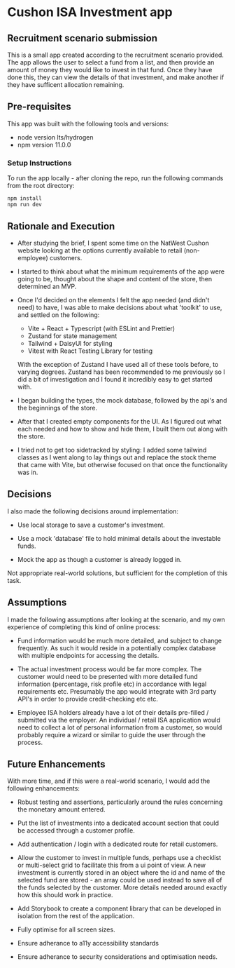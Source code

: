# Cushon ISA Investment app

## Recruitment scenario submission

This is a small app created according to the recruitment scenario provided.  The app allows the user to select a fund from a list, and then provide an amount of money they would like to invest in that fund.  Once they have done this, they can view the details of that investment, and make another if they have sufficent allocation remaining.


## Pre-requisites

This app was built with the following tools and versions:

- node version lts/hydrogen
- npm version 11.0.0 

### Setup Instructions

To run the app locally - after cloning the repo, run the following commands from the root directory:

```
npm install
npm run dev
```



## Rationale and Execution

- After studying the brief, I spent some time on the NatWest Cushon website looking at the options currently available to retail (non-employee) customers.  

- I started to think about what the minimum requirements of the app were going to be, thought about the shape and content of the store, then determined an MVP.

- Once I'd decided on the elements I felt the app needed (and didn't need) to have, I was able to make decisions about what 'toolkit' to use, and settled on the following:

  - Vite + React + Typescript (with ESLint and Prettier)
  - Zustand for state management
  - Tailwind + DaisyUI for styling
  - Vitest with React Testing Library for testing

  With the exception of Zustand I have used all of these tools before, to varying degrees.  Zustand has been recommended to me previously so I did a bit of investigation and I found it incredibly easy to get started with.

 - I began building the types, the mock database, followed by the api's and the beginnings of the store.

 - After that I created empty components for the UI.  As I figured out what each needed and how to show and hide them, I built them out along with the store.

 - I tried not to get too sidetracked by styling: I added some tailwind classes as I went along to lay things out and replace the stock theme that came with Vite, but otherwise focused on that once the functionality was in.

## Decisions

I also made the following decisions around implementation:

- Use local storage to save a customer's investment. 

- Use a mock 'database' file to hold minimal details about the investable funds.

- Mock the app as though a customer is already logged in.

Not appropriate real-world solutions, but sufficient for the completion of this task.

## Assumptions

I made the following assumptions after looking at the scenario, and my own experience of completing this kind of online process:

- Fund information would be much more detailed, and subject to change frequently.  As such it would reside in a potentially complex database with multiple endpoints for accessing the details.

- The actual investment process would be far more complex.  The customer would need to be presented with more detailed fund information (percentage, risk profile etc) in accordance with legal requirements etc.  Presumably the app would integrate with 3rd party API's in order to provide credit-checking etc etc.

- Employee ISA holders already have a lot of their details pre-filled / submitted via the employer.  An individual / retail ISA application would need to collect a lot of personal information from a customer, so would probably require a wizard or similar to guide the user through the process.


## Future Enhancements

With more time, and if this were a real-world scenario, I would add the following enhancements:

- Robust testing and assertions, particularly around the rules concerning the monetary amount entered.

- Put the list of investments into a dedicated account section that could be accessed through a customer profile.

- Add authentication / login with a dedicated route for retail customers.

- Allow the customer to invest in multiple funds, perhaps use a checklist or multi-select grid to facilitate this from a ui point of view.  A new investment is currently stored in an object where the id and name of the selected fund are stored - an array could be used instead to save all of the funds selected by the customer.  More details needed around exactly how this should work in practice.

- Add Storybook to create a component library that can be developed in isolation from the rest of the application.

- Fully optimise for all screen sizes.

- Ensure adherance to a11y accessibility standards

- Ensure adherance to security considerations and optimisation needs.

